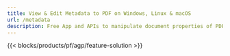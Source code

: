 ```yaml
---
title: View & Edit Metadata to PDF on Windows, Linux & macOS 
url: /metadata
description: Free App and APIs to manipulate document properties of PDF
---
```


{{< blocks/products/pf/agp/feature-solution >}} 


